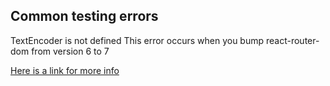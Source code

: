## Common testing errors

TextEncoder is not defined
This error occurs when you bump react-router-dom from version 6 to 7

[Here is a link for more info](https://remarkablemark.org/blog/2025/02/02/fix-jest-errors-in-react-router-7-upgrade/)